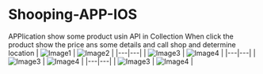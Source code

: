 # Shooping-APP-IOS
APPlication show some product usin API in Collection When click the product show the price ans some details and call shop and determine location 
| ![Image1](https://https://ibb.co/wcddpd2)  |  ![Image2](https://https://ibb.co/NZbNTw2) |
|---|---|
| ![Image3](https://https://ibb.co/J5HknQS)  |  ![Image4](https://https://ibb.co/zh3DcSN) |
|---|---|
| ![Image3](https://https://ibb.co/vZLFCtS)  |  ![Image4](https://https://ibb.co/JmQ8SXs) |
|---|---|
| ![Image3](https://https://ibb.co/yYHJ5gV)  |  ![Image4](https://https://ibb.co/M7sxwBR) |
